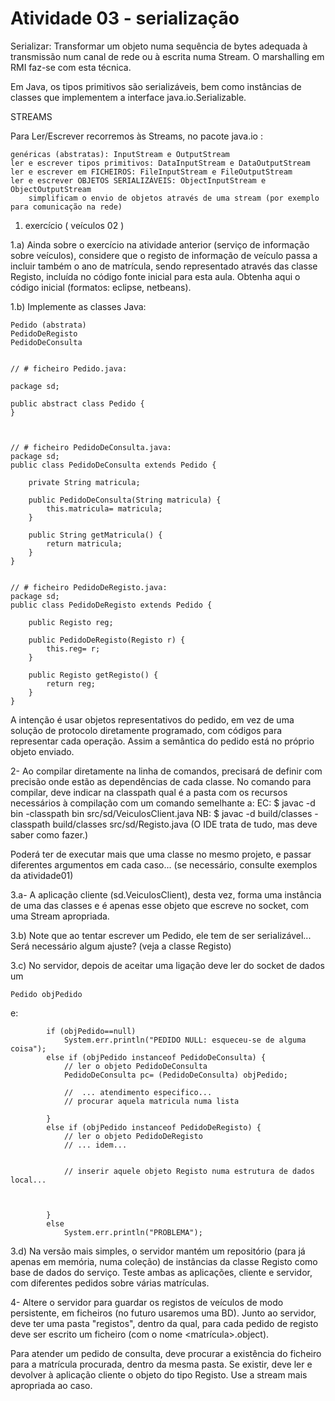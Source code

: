 # Atividade 03 - serialização

Serializar: 
Transformar um objeto numa sequência de bytes adequada à transmissão num canal de rede ou à escrita numa Stream.
O marshalling em RMI faz-se com esta técnica.

Em Java, os tipos primitivos são serializáveis, bem como instâncias de classes que implementem a interface java.io.Serializable.

STREAMS

Para Ler/Escrever recorremos às Streams, no pacote java.io :

    genéricas (abstratas): InputStream e OutputStream
    ler e escrever tipos primitivos: DataInputStream e DataOutputStream
    ler e escrever em FICHEIROS: FileInputStream e FileOutputStream
    ler e escrever OBJETOS SERIALIZÁVEIS: ObjectInputStream e ObjectOutputStream
        simplificam o envio de objetos através de uma stream (por exemplo para comunicação na rede)




1. exercício  ( veículos 02 )
 
1.a) Ainda sobre o exercício na atividade anterior (serviço de informação sobre veículos), considere que o registo de informação de veículo passa a incluir também o ano de matrícula, sendo representado através das classe Registo, incluída no código fonte inicial para esta aula.
Obtenha aqui o código inicial (formatos: eclipse, netbeans).

 
1.b) Implemente as classes Java: 

    Pedido (abstrata)
    PedidoDeRegisto
    PedidoDeConsulta


    // # ficheiro Pedido.java:

    package sd;

    public abstract class Pedido {
    }

     

    // # ficheiro PedidoDeConsulta.java:
    package sd;
    public class PedidoDeConsulta extends Pedido {
     
        private String matricula;
     
        public PedidoDeConsulta(String matricula) {
            this.matricula= matricula;
        }
     
        public String getMatricula() {
            return matricula;
        }
    }


    // # ficheiro PedidoDeRegisto.java:
    package sd;
    public class PedidoDeRegisto extends Pedido {
     
        public Registo reg;
     
        public PedidoDeRegisto(Registo r) {
            this.reg= r;
        }
     
        public Registo getRegisto() {
            return reg;
        }
    }


A intenção é usar objetos representativos do pedido, em vez de uma solução de protocolo diretamente programado, com códigos para representar cada operação.
Assim a semântica do pedido está no próprio objeto enviado.



2- Ao compilar diretamente na linha de comandos, precisará de definir com precisão onde estão as dependências de cada classe.
No comando para compilar, deve indicar na classpath qual é a pasta com os recursos necessários à compilação com um comando semelhante a:
EC:
$ javac -d bin -classpath bin src/sd/VeiculosClient.java
NB:
$ javac -d build/classes -classpath build/classes src/sd/Registo.java
(O IDE trata de tudo, mas deve saber como fazer.)


Poderá ter de executar mais que uma classe no mesmo projeto, e passar diferentes argumentos em cada caso...
(se necessário, consulte exemplos da atividade01)





3.a- A aplicação cliente (sd.VeiculosClient), desta vez, forma uma instância de uma das classes e é apenas esse objeto que escreve no socket, com uma Stream apropriada.

3.b) Note que ao tentar escrever um Pedido, ele tem de ser serializável...
Será necessário algum ajuste? (veja a classe Registo)


3.c) No servidor, depois de aceitar uma ligação deve ler do socket de dados um

    Pedido objPedido
     

e:

            if (objPedido==null)
                System.err.println("PEDIDO NULL: esqueceu-se de alguma coisa");
            else if (objPedido instanceof PedidoDeConsulta) {
                // ler o objeto PedidoDeConsulta
                PedidoDeConsulta pc= (PedidoDeConsulta) objPedido;
 
                //  ... atendimento especifico...
                // procurar aquela matricula numa lista
 
            }
            else if (objPedido instanceof PedidoDeRegisto) {
                // ler o objeto PedidoDeRegisto
                // ... idem...
 
 
                // inserir aquele objeto Registo numa estrutura de dados local...
 
 
 
            }
            else
                System.err.println("PROBLEMA");



3.d) Na versão mais simples, o servidor mantém um repositório (para já apenas em memória, numa coleção) de instâncias da classe Registo como base de dados do serviço.
Teste ambas as aplicações, cliente e servidor, com diferentes pedidos sobre várias matrículas.


4- Altere o servidor para guardar os registos de veículos de modo persistente, em ficheiros (no futuro usaremos uma BD).
Junto ao servidor, deve ter uma pasta "registos", dentro da qual, para cada pedido de registo deve ser escrito um ficheiro (com o nome <matrícula>.object).

Para atender um pedido de consulta, deve procurar a existência do ficheiro para a matrícula procurada, dentro da mesma pasta. Se existir, deve ler e devolver à aplicação cliente o objeto do tipo Registo.
Use a stream mais apropriada ao caso. 



